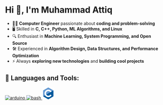 # Hi 👋, I'm Muhammad Attiq

- 👨‍💻 **Computer Engineer** passionate about **coding and problem-solving**  
- 🖥️ Skilled in **C, C++, Python, ML Algorithms, and Linux**  
- 🔍 Enthusiast in **Machine Learning, System Programming, and Open Source**  
- 🛠️ Experienced in **Algorithm Design, Data Structures, and Performance Optimization**  
- ⚡ Always **exploring new technologies** and **building cool projects**  

## 🔧 Languages and Tools:
<p align="left">
    <a href="https://www.arduino.cc/" target="_blank" rel="noreferrer">
        <img src="https://cdn.worldvectorlogo.com/logos/arduino-1.svg" alt="arduino" width="40" height="40"/>
    </a>
    <a href="https://www.gnu.org/software/bash/" target="_blank" rel="noreferrer">
        <img src="https://www.vectorlogo.zone/logos/gnu_bash/gnu_bash-icon.svg" alt="bash" width="40" height="40"/>
    </a>
    <a href="https://www.cprogramming.com/" target="_blank" rel="noreferrer">
        <img src="https://raw.githubusercontent.com/devicons/devicon/master/icons/c/c-original.svg" alt="c" width="40" height="40"/>
    </a>
    <a href="https://www.w3schools.com/cpp/" target="_blank" rel="noreferrer">
        <img src="https://raw.githubusercontent.com/devicons/
